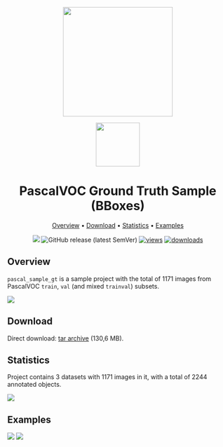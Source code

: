 <div align="center" markdown> 

<img src="https://i.imgur.com/UdBujFN.png" width="250"/> <br>

<img src="https://i.imgur.com/Zt5Dvm6.png" width="100"/> 

# PascalVOC Ground Truth Sample (BBoxes)

<p align="center">

  <a href="#overview">Overview</a> •
  <a href="#download">Download</a> •
  <a href="#statistics">Statistics</a> •
  <a href="#examples">Examples</a>
</p>

[![](https://img.shields.io/badge/slack-chat-green.svg?logo=slack)](https://supervise.ly/slack) 
![GitHub release (latest SemVer)](https://img.shields.io/github/v/release/supervisely-ecosystem/pascal_sample_gt)
[![views](https://app.supervise.ly/public/api/v3/ecosystem.counters?repo=supervisely-ecosystem/pascal_sample_gt&counter=views&label=views)](https://supervise.ly)
[![downloads](https://app.supervise.ly/public/api/v3/ecosystem.counters?repo=supervisely-ecosystem/pascal_sample_gt&counter=downloads&label=downloads)](https://supervise.ly)
</div>



## Overview 

 `pascal_sample_gt` is a sample project with the total of 1171 images from PascalVOC `train`, `val` (and mixed `trainval`) subsets. 

![](https://i.imgur.com/zTgUcxu.png)


## Download

Direct download: [tar archive](https://cloud.enterprise.deepsystems.io/s/gKL8sHhWkAsQ1z7/download) (130,6 MB).

## Statistics

Project contains 3 datasets with 1171 images in it, with a total of 2244 annotated objects. 

![](https://i.imgur.com/k9rAsaP.png)

## Examples

![](https://i.imgur.com/PFjX0Nz.png) ![](https://i.imgur.com/xIZXRzy.png) 
